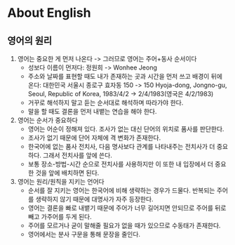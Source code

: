 # About English

## 영어의 원리

1. 영어는 중요한 게 먼저 나온다 -> 그러므로 영어는 주어+동사 순서이다
   - 성보다 이름이 먼저다: 정원희 -> Wonhee Jeong
   - 주소와 날짜를 표현할 때도 내가 존재하는 곳과 시간을 먼저 쓰고 배경이 뒤에 온다: 대한민국 서울시 종로구 효자동 150 -> 150 Hyoja-dong, Jongno-gu, Seoul, Republic of Korea, 1983/4/2 -> 2/4/1983(영국은 4/2/1983)
   - 거꾸로 해석하지 말고 듣는 순서대로 해석하며 따라가야 한다.
   - 말을 할 때도 결론을 먼저 내뱉는 연습을 해야 한다.
2. 영어는 순서가 중요하다
   - 영어는 어순이 정해져 있다. 조사가 없는 대신 단어의 위치로 품사를 판단한다.
   - 조사가 없기 때문에 단어 자체에 격 변화가 존재한다.
   - 한국어에 없는 품사 전치사, 다음 명사보다 관계를 나타내주는 전치사가 더 중요하다. 그래서 전치사를 앞에 쓴다.
   - 보통 장소-방법-시간 순으로 전치사를 사용하지만 이 또한 내 입장에서 더 중요한 것을 앞에 배치하면 된다.
3. 영어는 원리/원칙을 지키는 언어다
   - 순서를 잘 지키는 영어는 한국어에 비해 생략하는 경우가 드물다. 반복되는 주어를 생략하지 않기 때문에 대명사가 자주 등장한다.
   - 영어는 결론을 빠로 내뱉기 때문에 주어가 너무 길어지면 안되므로 주어를 뒤로 빼고 가주어를 두게 된다.
   - 주어를 모르거나 굳이 말해줄 필요가 없을 때가 있으므로 수동태가 존재한다.
   - 영어에서는 분사 구문을 통해 문장을 줄인다.
